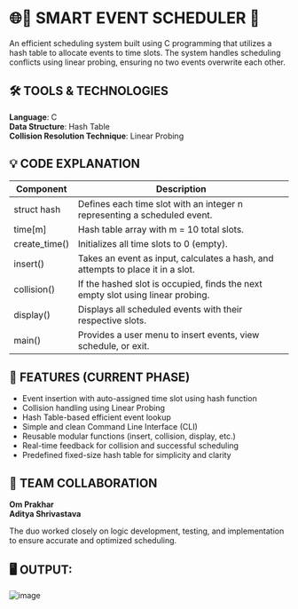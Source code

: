 # 🌐🔧 SMART EVENT SCHEDULER 📅

An efficient scheduling system built using C programming that utilizes a hash table to allocate events to time slots. The system handles scheduling conflicts using linear probing, ensuring no two events overwrite each other.

## 🛠 TOOLS & TECHNOLOGIES

**Language**: C  
**Data Structure**: Hash Table  
**Collision Resolution Technique**: Linear Probing

## 💡 CODE EXPLANATION

| Component     | Description                                                            |
|---------------|------------------------------------------------------------------------|
| struct hash   | Defines each time slot with an integer n representing a scheduled event. |
| time[m]       | Hash table array with m = 10 total slots.                               |
| create_time() | Initializes all time slots to 0 (empty).                               |
| insert()      | Takes an event as input, calculates a hash, and attempts to place it in a slot. |
| collision()   | If the hashed slot is occupied, finds the next empty slot using linear probing. |
| display()     | Displays all scheduled events with their respective slots.             |
| main()        | Provides a user menu to insert events, view schedule, or exit.        |

## 🌟 FEATURES (CURRENT PHASE)

- Event insertion with auto-assigned time slot using hash function
- Collision handling using Linear Probing
- Hash Table-based efficient event lookup
- Simple and clean Command Line Interface (CLI)
- Reusable modular functions (insert, collision, display, etc.)
- Real-time feedback for collision and successful scheduling
- Predefined fixed-size hash table for simplicity and clarity

## 🤝 TEAM COLLABORATION

**Om Prakhar**  
**Aditya Shrivastava**  

The duo worked closely on logic development, testing, and implementation to ensure accurate and optimized scheduling.

## 🖥️ OUTPUT:

![image](https://github.com/user-attachments/assets/712f1763-f1fb-4593-8a8a-f592a2f0da50)
